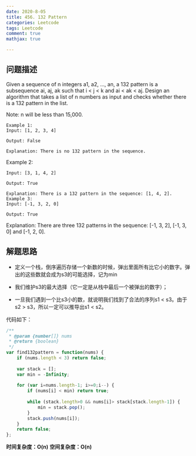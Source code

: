 ```yaml
---
date: 2020-8-05
title: 456. 132 Pattern
categories: Leetcode
tags: Leetcode
comment: true
mathjax: true

---
```


## 问题描述

Given a sequence of n integers a1, a2, ..., an, a 132 pattern is a subsequence ai, aj, ak such that i < j < k and ai < ak < aj. Design an algorithm that takes a list of n numbers as input and checks whether there is a 132 pattern in the list.

Note: n will be less than 15,000.

```
Example 1:
Input: [1, 2, 3, 4]

Output: False

Explanation: There is no 132 pattern in the sequence.
```
<!--more-->
Example 2:
```
Input: [3, 1, 4, 2]

Output: True

Explanation: There is a 132 pattern in the sequence: [1, 4, 2].
Example 3:
Input: [-1, 3, 2, 0]

Output: True
```

Explanation: There are three 132 patterns in the sequence: [-1, 3, 2], [-1, 3, 0] and [-1, 2, 0].

## 解题思路

- 定义一个栈，倒序遍历存储一个新数的时候，弹出里面所有比它小的数字。弹出的这些数就会成为s3的可能选择，记为min

- 我们维护s3的最大选择（它一定是从栈中最后一个被弹出的数字）；

- 一旦我们遇到一个比s3小的数，就说明我们找到了合法的序列s1 < s3。由于s2 > s3，所以一定可以推导出s1 < s2。

代码如下：

```javascript
/**
 * @param {number[]} nums
 * @return {boolean}
 */
var find132pattern = function(nums) {
    if (nums.length < 3) return false;
    
    var stack = [];
    var min = -Infinity;
    
    for (var i=nums.length-1; i>=0;i--) {
        if (nums[i] < min) return true;
        
        while (stack.length>0 && nums[i]> stack[stack.length-1]) {
            min = stack.pop();
        }
        stack.push(nums[i]);
    }
    return false;
};
```

**时间复杂度：O(n)**
**空间复杂度：O(n)**